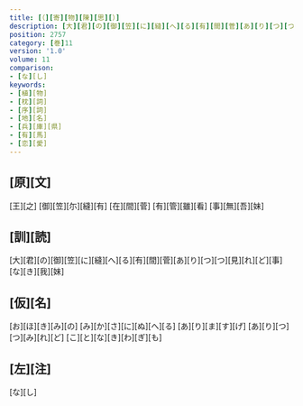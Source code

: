 ```yaml
---
title: [（][寄][物][陳][思][）]
description: [大][君][の][御][笠][に][縫][へ][る][有][間][菅][あ][り][つ][つ][見][れ][ど][事][な][き][我][妹]
position: 2757
category: [巻]11
version: '1.0'
volume: 11
comparison:
- [な][し]
keywords:
- [植][物]
- [枕][詞]
- [序][詞]
- [地][名]
- [兵][庫][県]
- [有][馬]
- [恋][愛]
---
```


## [原][文]

[王][之] [御][笠][尓][縫][有] [在][間][菅] [有][管][雖][看] [事][無][吾][妹]

## [訓][読]

[大][君][の][御][笠][に][縫][へ][る][有][間][菅][あ][り][つ][つ][見][れ][ど][事][な][き][我][妹]

## [仮][名]

[お][ほ][き][み][の] [み][か][さ][に][ぬ][へ][る] [あ][り][ま][す][げ] [あ][り][つ][つ][み][れ][ど] [こ][と][な][き][わ][ぎ][も]

## [左][注]

[な][し]

